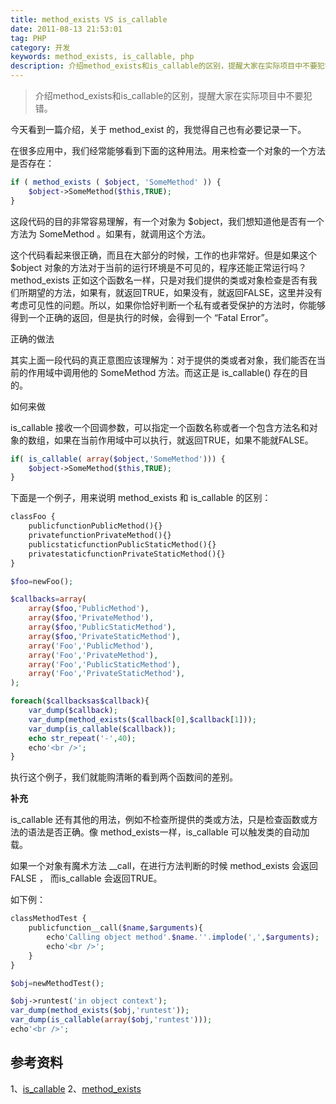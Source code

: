 ```yaml
---
title: method_exists VS is_callable
date: 2011-08-13 21:53:01
tag: PHP
category: 开发
keywords: method_exists, is_callable, php
description: 介绍method_exists和is_callable的区别，提醒大家在实际项目中不要犯错。
---
```


> 介绍method_exists和is_callable的区别，提醒大家在实际项目中不要犯错。

今天看到一篇介绍，关于 method_exist 的，我觉得自己也有必要记录一下。


在很多应用中，我们经常能够看到下面的这种用法。用来检查一个对象的一个方法是否存在：

```php
if ( method_exists ( $object, 'SomeMethod' )) {
	$object->SomeMethod($this,TRUE);
}
```


这段代码的目的非常容易理解，有一个对象为 $object，我们想知道他是否有一个方法为 SomeMethod 。如果有，就调用这个方法。


这个代码看起来很正确，而且在大部分的时候，工作的也非常好。但是如果这个 $object 对象的方法对于当前的运行环境是不可见的，程序还能正常运行吗？method_exists 正如这个函数名一样，只是对我们提供的类或对象检查是否有我们所期望的方法，如果有，就返回TRUE，如果没有，就返回FALSE，这里并没有考虑可见性的问题。所以，如果你恰好判断一个私有或者受保护的方法时，你能够得到一个正确的返回，但是执行的时候，会得到一个 “Fatal Error”。


正确的做法


其实上面一段代码的真正意图应该理解为：对于提供的类或者对象，我们能否在当前的作用域中调用他的 SomeMethod 方法。而这正是 is_callable() 存在的目的。


如何来做


is_callable 接收一个回调参数，可以指定一个函数名称或者一个包含方法名和对象的数组，如果在当前作用域中可以执行，就返回TRUE，如果不能就FALSE。

```php
if( is_callable( array($object,'SomeMethod'))) {
	$object->SomeMethod($this,TRUE);
}
```


下面是一个例子，用来说明 method_exists 和 is_callable 的区别：

```php
classFoo {
	publicfunctionPublicMethod(){}
	privatefunctionPrivateMethod(){}
	publicstaticfunctionPublicStaticMethod(){}
	privatestaticfunctionPrivateStaticMethod(){}
}

$foo=newFoo();

$callbacks=array(
	array($foo,'PublicMethod'),
	array($foo,'PrivateMethod'),
	array($foo,'PublicStaticMethod'),
	array($foo,'PrivateStaticMethod'),
	array('Foo','PublicMethod'),
	array('Foo','PrivateMethod'),
	array('Foo','PublicStaticMethod'),
	array('Foo','PrivateStaticMethod'),
);

foreach($callbacksas$callback){
	var_dump($callback);
	var_dump(method_exists($callback[0],$callback[1]));
	var_dump(is_callable($callback));
	echo str_repeat('-',40);
	echo'<br />';
}
```


执行这个例子，我们就能购清晰的看到两个函数间的差别。

**补充**


is_callable 还有其他的用法，例如不检查所提供的类或方法，只是检查函数或方法的语法是否正确。像 method_exists一样，is_callable 可以触发类的自动加载。


如果一个对象有魔术方法 __call，在进行方法判断的时候 method_exists 会返回FALSE ， 而is_callable 会返回TRUE。


如下例：

```php
classMethodTest {
	publicfunction__call($name,$arguments){
		echo'Calling object method'.$name.''.implode(',',$arguments);
		echo'<br />';
	}
}

$obj=newMethodTest();

$obj->runtest('in object context');
var_dump(method_exists($obj,'runtest'));
var_dump(is_callable(array($obj,'runtest')));
echo'<br />';
```

## 参考资料
1、[is_callable](http://php.net/manual/en/function.is-callable.php)
2、[method_exists](http://www.php.net/manual/en/function.method-exists.php)
